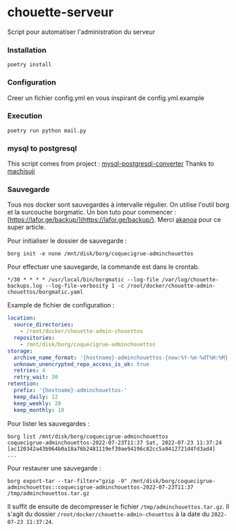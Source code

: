 # chouette-serveur
Script pour automatiser l'administration du serveur

### Installation
```shell
poetry install
```

### Configuration
Creer un fichier config.yml en vous inspirant de config.yml.example

### Execution
```shell
poetry run python mail.py
```

### mysql to postgresql
This script comes from project : [mysql-postgresql-converter](https://github.com/machisuji/mysql-postgresql-converter/blob/master/db_converter.py)
Thanks to [machisuji](https://github.com/machisuji)

### Sauvegarde
Tous nos docker sont sauvegardés à intervalle régulier.
On utilise l'outil borg et la surcouche borgmatic.
Un bon tuto pour commencer : [https://lafor.ge/backup/](https://lafor.ge/backup/). Merci [akanoa](https://gitlab.com/Akanoa) pour ce super article.

Pour initialiser le dossier de sauvegarde :
```shell
borg init -e none /mnt/disk/borg/coquecigrue-adminchouettos
```

Pour effectuer une sauvegarde, la commande est dans le crontab.
```shell
*/30 * * * * /usr/local/bin/borgmatic --log-file /var/log/chouette-backups.log --log-file-verbosity 1 -c /root/docker/chouette-admin-chouettos/borgmatic.yaml
```

Example de fichier de configuration :
```yaml
location:
  source_directories:
    - /root/docker/chouette-admin-chouettos
  repositories:
    - /mnt/disk/borg/coquecigrue-adminchouettos
storage:
  archive_name_format: '{hostname}-adminchouettos-{now:%Y-%m-%dT%H:%M}'
  unknown_unencrypted_repo_access_is_ok: true
  retries: 4
  retry_wait: 30
retention:
  prefix: '{hostname}-adminchouettos-'
  keep_daily: 12
  keep_weekly: 28
  keep_monthly: 10
```

Pour lister les sauvegardes :
```shell
borg list /mnt/disk/borg/coquecigrue-adminchouettos
coquecigrue-adminchouettos-2022-07-23T11:37 Sat, 2022-07-23 11:37:24 [ac120342a43b964b0a18a76b2481119ef39ae94196c82cc5a9412721d4fd3ad4]
...
```

Pour restaurer une sauvegarde :
```shell
borg export-tar --tar-filter="gzip -9" /mnt/disk/borg/coquecigrue-adminchouettos::coquecigrue-adminchouettos-2022-07-23T11:37 /tmp/adminchouettos.tar.gz
```

Il suffit de ensuite de decompresser le fichier `/tmp/adminchouettos.tar.gz`.
Il s'agit du dossier `/root/docker/chouette-admin-chouettos` à la date du `2022-07-23 11:37:24`.
